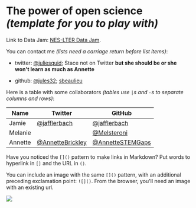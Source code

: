 # The power of open science *(template for you to play with)*

Link to Data Jam: [NES-LTER Data Jam](https://sites.google.com/view/nes-lter-schoolyard-datajam/data-jam-data-sets).

You can contact me *(lists need a carriage return before list items)*: 

- twitter: [@juliesquid](https://twitter.com/juliesquid); Stace not on Twitter **but she should be or she won't learn as much as Annette**

- github: [@jules32](https://github.com/jules32); [sbeaulieu](https://github.com/sbeaulieu)


Here is a table with some collaborators *(tables use `|`s and `-`s to separate columns and rows)*:


Name | Twitter | GitHub
-----|---------|--------
Jamie | [@jafflerbach](https://twitter.com/jafflerbach) | [@jafflerbach](https://github.com/jafflerbach)
Melanie |  | [@Melsteroni](https://github.com/Melsteroni)
Annette | [@AnnetteBrickley](https://twitter.com/AnnetteBrickley) | [@AnnetteSTEMGaps](https://github.com/AnnetteSTEMGaps)

Have you noticed the `[]()` pattern to make links in Markdown? Put words to hyperlink in `[]` and the URL in `()`. 

You can include an image with the same `[]()` pattern, with an additional preceding exclamation point: `![]()`. From the browser, you'll need an image with an existing url. 

![](http://clipart-graphics.net/main_logo.gif)

